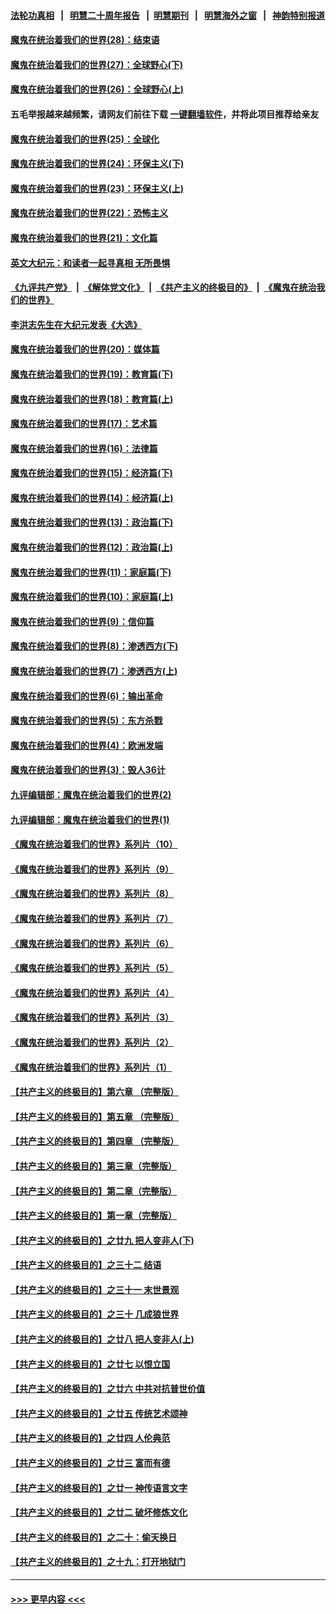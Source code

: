 #### [法轮功真相](https://github.com/gfw-breaker/truth/blob/master/README.md?t=0) &nbsp;&nbsp;|&nbsp;&nbsp; [明慧二十周年报告](https://github.com/gfw-breaker/mh-reports/blob/master/README.md?t=0) &nbsp;&nbsp;|&nbsp;&nbsp;[明慧期刊](https://github.com/gfw-breaker/mh-qikan) &nbsp;&nbsp;|&nbsp;&nbsp; [明慧海外之窗](https://github.com/gfw-breaker/mh-news/blob/master/README.md?t=0) &nbsp;&nbsp;|&nbsp;&nbsp; [神韵特别报道](https://github.com/gfw-breaker/mh-news/blob/master/shenyun.md?t=0)
#### [魔鬼在统治着我们的世界(28)：结束语](../pages/nsc422/n10936246.md?t=07131401) 
#### [魔鬼在统治着我们的世界(27)：全球野心(下)](../pages/nsc422/n10928319.md?t=07131401) 
#### [魔鬼在统治着我们的世界(26)：全球野心(上)](../pages/nsc422/n10900318.md?t=07131401) 
#### 五毛举报越来越频繁，请网友们前往下载 [一键翻墙软件](https://github.com/gfw-breaker/ssr-accounts)，并将此项目推荐给亲友
#### [魔鬼在统治着我们的世界(25)：全球化](../pages/nsc422/n10788205.md?t=07131401) 
#### [魔鬼在统治着我们的世界(24)：环保主义(下)](../pages/nsc422/n10695307.md?t=07131401) 
#### [魔鬼在统治着我们的世界(23)：环保主义(上)](../pages/nsc422/n10688613.md?t=07131401) 
#### [魔鬼在统治着我们的世界(22)：恐怖主义](../pages/nsc422/n10614727.md?t=07131401) 
#### [魔鬼在统治着我们的世界(21)：文化篇](../pages/nsc422/n10597706.md?t=07131401) 
#### [英文大纪元：和读者一起寻真相 无所畏惧](../pages/nsc422/n12542027.md?t=07131401) 
#### [《九评共产党》](https://github.com/begood0513/9ping.md/blob/master/README.md) &nbsp;|&nbsp; [《解体党文化》](../../../../jtdwh.md/blob/master/README.md)  &nbsp;|&nbsp; [《共产主义的终极目的》](../../../../gczydzjmd.md/blob/master/README.md) &nbsp;|&nbsp; [《魔鬼在统治我们的世界》](../../../../mgztzwmdsj.md/blob/master/README.md) 
#### [李洪志先生在大纪元发表《大选》](../pages/nsc422/n12534746.md?t=07131401) 
#### [魔鬼在统治着我们的世界(20)：媒体篇](../pages/nsc422/n10586579.md?t=07131401) 
#### [魔鬼在统治着我们的世界(19)：教育篇(下)](../pages/nsc422/n10564808.md?t=07131401) 
#### [魔鬼在统治着我们的世界(18)：教育篇(上)](../pages/nsc422/n10526970.md?t=07131401) 
#### [魔鬼在统治着我们的世界(17)：艺术篇](../pages/nsc422/n10499093.md?t=07131401) 
#### [魔鬼在统治着我们的世界(16)：法律篇](../pages/nsc422/n10485969.md?t=07131401) 
#### [魔鬼在统治着我们的世界(15)：经济篇(下)](../pages/nsc422/n10469975.md?t=07131401) 
#### [魔鬼在统治着我们的世界(14)：经济篇(上)](../pages/nsc422/n10457370.md?t=07131401) 
#### [魔鬼在统治着我们的世界(13)：政治篇(下)](../pages/nsc422/n10448270.md?t=07131401) 
#### [魔鬼在统治着我们的世界(12)：政治篇(上)](../pages/nsc422/n10444576.md?t=07131401) 
#### [魔鬼在统治着我们的世界(11)：家庭篇(下)](../pages/nsc422/n10440961.md?t=07131401) 
#### [魔鬼在统治着我们的世界(10)：家庭篇(上)](../pages/nsc422/n10435448.md?t=07131401) 
#### [魔鬼在统治着我们的世界(9)：信仰篇](../pages/nsc422/n10432159.md?t=07131401) 
#### [魔鬼在统治着我们的世界(8)：渗透西方(下)](../pages/nsc422/n10429603.md?t=07131401) 
#### [魔鬼在统治着我们的世界(7)：渗透西方(上)](../pages/nsc422/n10426013.md?t=07131401) 
#### [魔鬼在统治着我们的世界(6)：输出革命](../pages/nsc422/n10421536.md?t=07131401) 
#### [魔鬼在统治着我们的世界(5)：东方杀戮](../pages/nsc422/n10417707.md?t=07131401) 
#### [魔鬼在统治着我们的世界(4)：欧洲发端](../pages/nsc422/n10414890.md?t=07131401) 
#### [魔鬼在统治着我们的世界(3)：毁人36计](../pages/nsc422/n10411583.md?t=07131401) 
#### [九评编辑部：魔鬼在统治着我们的世界(2)](../pages/nsc422/n10410036.md?t=07131401) 
#### [九评编辑部：魔鬼在统治着我们的世界(1)](../pages/nsc422/n10406825.md?t=07131401) 
#### [《魔鬼在统治着我们的世界》系列片（10）](../pages/nsc422/n12292670.md?t=07131401) 
#### [《魔鬼在统治着我们的世界》系列片（9）](../pages/nsc422/n12290859.md?t=07131401) 
#### [《魔鬼在统治着我们的世界》系列片（8）](../pages/nsc422/n12287445.md?t=07131401) 
#### [《魔鬼在统治着我们的世界》系列片（7）](../pages/nsc422/n12283425.md?t=07131401) 
#### [《魔鬼在统治着我们的世界》系列片（6）](../pages/nsc422/n12282314.md?t=07131401) 
#### [《魔鬼在统治着我们的世界》系列片（5）](../pages/nsc422/n12281419.md?t=07131401) 
#### [《魔鬼在统治着我们的世界》系列片（4）](../pages/nsc422/n12274024.md?t=07131401) 
#### [《魔鬼在统治着我们的世界》系列片（3）](../pages/nsc422/n12271322.md?t=07131401) 
#### [《魔鬼在统治着我们的世界》系列片（2）](../pages/nsc422/n12269049.md?t=07131401) 
#### [《魔鬼在统治着我们的世界》系列片（1）](../pages/nsc422/n12267575.md?t=07131401) 
#### [【共产主义的终极目的】第六章 （完整版）](../pages/nsc422/n11428913.md?t=07131401) 
#### [【共产主义的终极目的】第五章 （完整版）](../pages/nsc422/n11428912.md?t=07131401) 
#### [【共产主义的终极目的】第四章 （完整版）](../pages/nsc422/n11428907.md?t=07131401) 
#### [【共产主义的终极目的】第三章（完整版）](../pages/nsc422/n11428848.md?t=07131401) 
#### [【共产主义的终极目的】第二章（完整版）](../pages/nsc422/n11428831.md?t=07131401) 
#### [【共产主义的终极目的】第一章（完整版）](../pages/nsc422/n11417651.md?t=07131401) 
#### [【共产主义的终极目的】之廿九 把人变非人(下)](../pages/nsc422/n11344140.md?t=07131401) 
#### [【共产主义的终极目的】之三十二 结语](../pages/nsc422/n11360535.md?t=07131401) 
#### [【共产主义的终极目的】之三十一 末世景观](../pages/nsc422/n11351129.md?t=07131401) 
#### [【共产主义的终极目的】之三十 几成狼世界](../pages/nsc422/n11348280.md?t=07131401) 
#### [【共产主义的终极目的】之廿八 把人变非人(上)](../pages/nsc422/n11340492.md?t=07131401) 
#### [【共产主义的终极目的】之廿七 以恨立国](../pages/nsc422/n11336944.md?t=07131401) 
#### [【共产主义的终极目的】之廿六 中共对抗普世价值](../pages/nsc422/n11324785.md?t=07131401) 
#### [【共产主义的终极目的】之廿五 传统艺术颂神](../pages/nsc422/n11296396.md?t=07131401) 
#### [【共产主义的终极目的】之廿四 人伦典范](../pages/nsc422/n11296397.md?t=07131401) 
#### [【共产主义的终极目的】之廿三 富而有德](../pages/nsc422/n11283598.md?t=07131401) 
#### [【共产主义的终极目的】之廿一 神传语言文字](../pages/nsc422/n11263265.md?t=07131401) 
#### [【共产主义的终极目的】之廿二 破坏修炼文化](../pages/nsc422/n11245728.md?t=07131401) 
#### [【共产主义的终极目的】之二十：偷天换日](../pages/nsc422/n11238846.md?t=07131401) 
#### [【共产主义的终极目的】之十九：打开地狱门](../pages/nsc422/n11206376.md?t=07131401) 

----
#### [ >>> 更早内容 <<< ](../indexes/nsc422-earlier.md)
